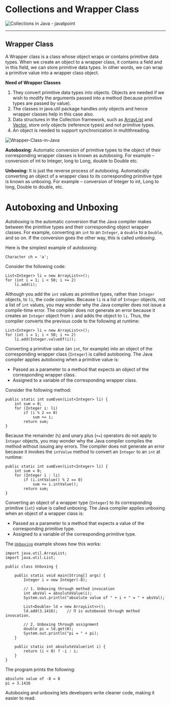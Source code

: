 # Collections and Wrapper Class

![Collections in Java - javatpoint](https://static.javatpoint.com/images/java-collection-hierarchy.png)





---

## Wrapper Class

A Wrapper class is a class whose object wraps or contains primitive data types. When we create an object to a wrapper
class, it contains a field and in this field, we can store primitive data types. In other words, we can wrap a primitive
value into a wrapper class object.

**Need of Wrapper Classes**

1. They convert primitive data types into objects. Objects are needed if we wish to modify the arguments passed into a
   method (because primitive types are passed by value).
2. The classes in java.util package handles only objects and hence wrapper classes help in this case also.
3. Data structures in the Collection framework, such as [ArrayList](https://www.geeksforgeeks.org/arraylist-in-java/)
   and [Vector](https://www.geeksforgeeks.org/vector-vs-arraylist-java/), store only objects (reference types) and not
   primitive types.
4. An object is needed to support synchronization in multithreading.

![Wrapper-Class-in-Java](https://media.geeksforgeeks.org/wp-content/cdn-uploads/20200806191733/Wrapper-Class-in-Java.png)

**Autoboxing:** Automatic conversion of primitive types to the object of their corresponding wrapper classes is known as
autoboxing. For example – conversion of int to Integer, long to Long, double to Double etc.

**Unboxing:** It is just the reverse process of autoboxing. Automatically converting an object of a wrapper class to its
corresponding primitive type is known as unboxing. For example – conversion of Integer to int, Long to long, Double to
double, etc.

# Autoboxing and Unboxing

*Autoboxing* is the automatic conversion that the Java compiler makes between the primitive types and their
corresponding object wrapper classes. For example, converting an `int` to an `Integer`, a `double` to a `Double`, and so
on. If the conversion goes the other way, this is called *unboxing*.

Here is the simplest example of autoboxing:

```
Character ch = 'a';
```

Consider the following code:

```
List<Integer> li = new ArrayList<>();
for (int i = 1; i < 50; i += 2)
    li.add(i);
```

Although you add the `int` values as primitive types, rather than `Integer` objects, to `li`, the code compiles.
Because `li` is a list of `Integer` objects, not a list of `int` values, you may wonder why the Java compiler does not
issue a compile-time error. The compiler does not generate an error because it creates an `Integer` object from `i` and
adds the object to `li`. Thus, the compiler converts the previous code to the following at runtime:

```
List<Integer> li = new ArrayList<>();
for (int i = 1; i < 50; i += 2)
    li.add(Integer.valueOf(i));
```

Converting a primitive value (an `int`, for example) into an object of the corresponding wrapper class (`Integer`) is
called autoboxing. The Java compiler applies autoboxing when a primitive value is:

- Passed as a parameter to a method that expects an object of the corresponding wrapper class.
- Assigned to a variable of the corresponding wrapper class.

Consider the following method:

```
public static int sumEven(List<Integer> li) {
    int sum = 0;
    for (Integer i: li)
        if (i % 2 == 0)
            sum += i;
        return sum;
}
```

Because the remainder (`%`) and unary plus (`+=`) operators do not apply to `Integer` objects, you may wonder why the
Java compiler compiles the method without issuing any errors. The compiler does not generate an error because it invokes
the `intValue` method to convert an `Integer` to an `int` at runtime:

```
public static int sumEven(List<Integer> li) {
    int sum = 0;
    for (Integer i : li)
        if (i.intValue() % 2 == 0)
            sum += i.intValue();
        return sum;
}
```

Converting an object of a wrapper type (`Integer`) to its corresponding primitive (`int`) value is called unboxing. The
Java compiler applies unboxing when an object of a wrapper class is:

- Passed as a parameter to a method that expects a value of the corresponding primitive type.
- Assigned to a variable of the corresponding primitive type.

The [`Unboxing`](https://docs.oracle.com/javase/tutorial/java/data/examples/Unboxing.java) example shows how this works:

```
import java.util.ArrayList;
import java.util.List;

public class Unboxing {

    public static void main(String[] args) {
        Integer i = new Integer(-8);

        // 1. Unboxing through method invocation
        int absVal = absoluteValue(i);
        System.out.println("absolute value of " + i + " = " + absVal);

        List<Double> ld = new ArrayList<>();
        ld.add(3.1416);    // Π is autoboxed through method invocation.

        // 2. Unboxing through assignment
        double pi = ld.get(0);
        System.out.println("pi = " + pi);
    }

    public static int absoluteValue(int i) {
        return (i < 0) ? -i : i;
    }
}
```

The program prints the following:

```
absolute value of -8 = 8
pi = 3.1416
```

Autoboxing and unboxing lets developers write cleaner code, making it easier to read. 
